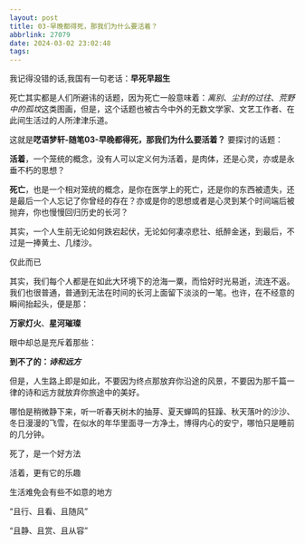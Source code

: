 ```yaml
---
layout: post
title: 03-早晚都得死，那我们为什么要活着？
abbrlink: 27079
date: 2024-03-02 23:02:48
tags:
---
```

我记得没错的话,我国有一句老话：**早死早超生**

死亡其实都是人们所避讳的话题，因为死亡一般意味着：*离别*、*尘封的过往*、*荒野中的孤坟*这类图画，但是，这个话题也被古今中外的无数文学家、文艺工作者、在此间生活过的人所津津乐道。

这就是**呓语梦轩-随笔03-早晚都得死，那我们为什么要活着？** 要探讨的话题：

**活着**，一个笼统的概念，没有人可以定义何为活着，是肉体，还是心灵，亦或是永垂不朽的思想？

**死亡**，也是一个相对笼统的概念，是你在医学上的死亡，还是你的东西被遗失，还是最后一个人忘记了你曾经的存在？亦或是你的思想或者是心灵到某个时间端后被抛弃，你也慢慢回归历史的长河？

其实，一个人生前无论如何跌宕起伏，无论如何凄凉悲壮、纸醉金迷，到最后，不过是一捧黄土、几缕沙。

仅此而已

其实，我们每个人都是在如此大环境下的沧海一粟，而恰好时光易逝，流连不返。我们也很普通，普通到无法在时间的长河上面留下淡淡的一笔。也许，在不经意的瞬间抬起头，便是那：

**万家灯火**、**星河璀璨**

眼中却总是充斥着那些：

**到不了的：*诗和远方***

但是，人生路上即是如此，不要因为终点那放弃你沿途的风景，不要因为那千篇一律的诗和远方就放弃你旅途中的美好。

哪怕是稍微静下来，听一听春天树木的抽芽、夏天蝉鸣的狂躁、秋天落叶的沙沙、冬日漫漫的飞雪，在似水的年华里面寻一方净土，博得内心的安宁，哪怕只是睡前的几分钟。

死了，是一个好方法

活着，更有它的乐趣

生活难免会有些不如意的地方

“且行、且看、且随风”

“且静、且赏、且从容”